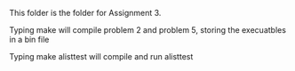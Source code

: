 This folder is the folder for Assignment 3.

Typing make will compile problem 2 and problem 5, storing the execuatbles in a bin file

Typing make alisttest will compile and run alisttest

